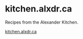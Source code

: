 # kitchen.alxdr.ca

Recipes from the Alexander Kitchen. 

[kitchen.alxdr.ca](https://kitchen.alxdr.ca)


